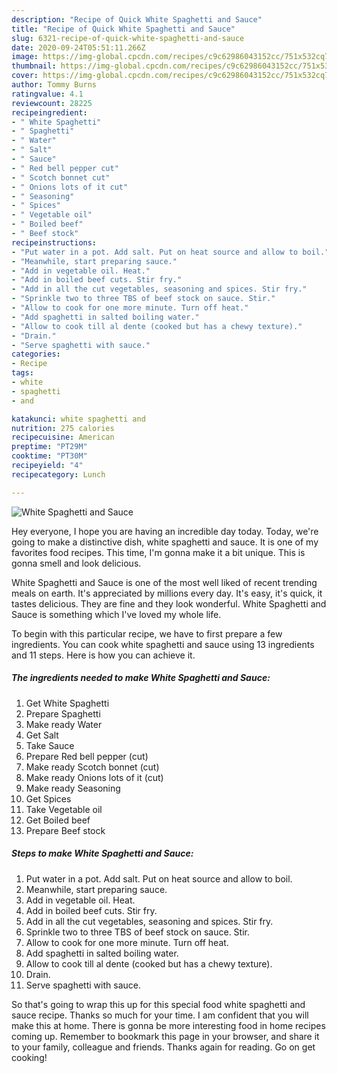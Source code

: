 ```yaml
---
description: "Recipe of Quick White Spaghetti and Sauce"
title: "Recipe of Quick White Spaghetti and Sauce"
slug: 6321-recipe-of-quick-white-spaghetti-and-sauce
date: 2020-09-24T05:51:11.266Z
image: https://img-global.cpcdn.com/recipes/c9c62986043152cc/751x532cq70/white-spaghetti-and-sauce-recipe-main-photo.jpg
thumbnail: https://img-global.cpcdn.com/recipes/c9c62986043152cc/751x532cq70/white-spaghetti-and-sauce-recipe-main-photo.jpg
cover: https://img-global.cpcdn.com/recipes/c9c62986043152cc/751x532cq70/white-spaghetti-and-sauce-recipe-main-photo.jpg
author: Tommy Burns
ratingvalue: 4.1
reviewcount: 28225
recipeingredient:
- " White Spaghetti"
- " Spaghetti"
- " Water"
- " Salt"
- " Sauce"
- " Red bell pepper cut"
- " Scotch bonnet cut"
- " Onions lots of it cut"
- " Seasoning"
- " Spices"
- " Vegetable oil"
- " Boiled beef"
- " Beef stock"
recipeinstructions:
- "Put water in a pot. Add salt. Put on heat source and allow to boil."
- "Meanwhile, start preparing sauce."
- "Add in vegetable oil. Heat."
- "Add in boiled beef cuts. Stir fry."
- "Add in all the cut vegetables, seasoning and spices. Stir fry."
- "Sprinkle two to three TBS of beef stock on sauce. Stir."
- "Allow to cook for one more minute. Turn off heat."
- "Add spaghetti in salted boiling water."
- "Allow to cook till al dente (cooked but has a chewy texture)."
- "Drain."
- "Serve spaghetti with sauce."
categories:
- Recipe
tags:
- white
- spaghetti
- and

katakunci: white spaghetti and 
nutrition: 275 calories
recipecuisine: American
preptime: "PT29M"
cooktime: "PT30M"
recipeyield: "4"
recipecategory: Lunch

---
```



![White Spaghetti and Sauce](https://img-global.cpcdn.com/recipes/c9c62986043152cc/751x532cq70/white-spaghetti-and-sauce-recipe-main-photo.jpg)

Hey everyone, I hope you are having an incredible day today. Today, we're going to make a distinctive dish, white spaghetti and sauce. It is one of my favorites food recipes. This time, I'm gonna make it a bit unique. This is gonna smell and look delicious.



White Spaghetti and Sauce is one of the most well liked of recent trending meals on earth. It's appreciated by millions every day. It's easy, it's quick, it tastes delicious. They are fine and they look wonderful. White Spaghetti and Sauce is something which I've loved my whole life.


To begin with this particular recipe, we have to first prepare a few ingredients. You can cook white spaghetti and sauce using 13 ingredients and 11 steps. Here is how you can achieve it.

<!--inarticleads1-->

##### The ingredients needed to make White Spaghetti and Sauce:

1. Get  White Spaghetti
1. Prepare  Spaghetti
1. Make ready  Water
1. Get  Salt
1. Take  Sauce
1. Prepare  Red bell pepper (cut)
1. Make ready  Scotch bonnet (cut)
1. Make ready  Onions lots of it (cut)
1. Make ready  Seasoning
1. Get  Spices
1. Take  Vegetable oil
1. Get  Boiled beef
1. Prepare  Beef stock




<!--inarticleads2-->

##### Steps to make White Spaghetti and Sauce:

1. Put water in a pot. Add salt. Put on heat source and allow to boil.
1. Meanwhile, start preparing sauce.
1. Add in vegetable oil. Heat.
1. Add in boiled beef cuts. Stir fry.
1. Add in all the cut vegetables, seasoning and spices. Stir fry.
1. Sprinkle two to three TBS of beef stock on sauce. Stir.
1. Allow to cook for one more minute. Turn off heat.
1. Add spaghetti in salted boiling water.
1. Allow to cook till al dente (cooked but has a chewy texture).
1. Drain.
1. Serve spaghetti with sauce.




So that's going to wrap this up for this special food white spaghetti and sauce recipe. Thanks so much for your time. I am confident that you will make this at home. There is gonna be more interesting food in home recipes coming up. Remember to bookmark this page in your browser, and share it to your family, colleague and friends. Thanks again for reading. Go on get cooking!
